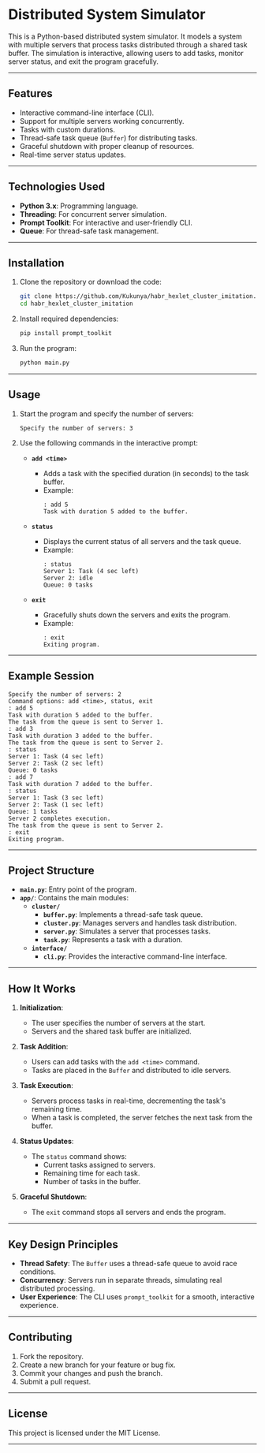 
# **Distributed System Simulator**

This is a Python-based distributed system simulator. It models a system with multiple servers that process tasks distributed through a shared task buffer. The simulation is interactive, allowing users to add tasks, monitor server status, and exit the program gracefully.

---

## **Features**

- Interactive command-line interface (CLI).
- Support for multiple servers working concurrently.
- Tasks with custom durations.
- Thread-safe task queue (`Buffer`) for distributing tasks.
- Graceful shutdown with proper cleanup of resources.
- Real-time server status updates.

---

## **Technologies Used**

- **Python 3.x**: Programming language.
- **Threading**: For concurrent server simulation.
- **Prompt Toolkit**: For interactive and user-friendly CLI.
- **Queue**: For thread-safe task management.

---

## **Installation**

1. Clone the repository or download the code:
   ```bash
   git clone https://github.com/Kukunya/habr_hexlet_cluster_imitation.git
   cd habr_hexlet_cluster_imitation
   ```

2. Install required dependencies:
   ```bash
   pip install prompt_toolkit
   ```

3. Run the program:
   ```bash
   python main.py
   ```

---

## **Usage**

1. Start the program and specify the number of servers:
   ```plaintext
   Specify the number of servers: 3
   ```

2. Use the following commands in the interactive prompt:

   - **`add <time>`**
     - Adds a task with the specified duration (in seconds) to the task buffer.
     - Example:
       ```plaintext
       : add 5
       Task with duration 5 added to the buffer.
       ```

   - **`status`**
     - Displays the current status of all servers and the task queue.
     - Example:
       ```plaintext
       : status
       Server 1: Task (4 sec left)
       Server 2: idle
       Queue: 0 tasks
       ```

   - **`exit`**
     - Gracefully shuts down the servers and exits the program.
     - Example:
       ```plaintext
       : exit
       Exiting program.
       ```

---

## **Example Session**

```plaintext
Specify the number of servers: 2
Command options: add <time>, status, exit
: add 5
Task with duration 5 added to the buffer.
The task from the queue is sent to Server 1.
: add 3
Task with duration 3 added to the buffer.
The task from the queue is sent to Server 2.
: status
Server 1: Task (4 sec left)
Server 2: Task (2 sec left)
Queue: 0 tasks
: add 7
Task with duration 7 added to the buffer.
: status
Server 1: Task (3 sec left)
Server 2: Task (1 sec left)
Queue: 1 tasks
Server 2 completes execution.
The task from the queue is sent to Server 2.
: exit
Exiting program.
```

---

## **Project Structure**

- **`main.py`**: Entry point of the program.
- **`app/`**: Contains the main modules:
  - **`cluster/`**
    - **`buffer.py`**: Implements a thread-safe task queue.
    - **`cluster.py`**: Manages servers and handles task distribution.
    - **`server.py`**: Simulates a server that processes tasks.
    - **`task.py`**: Represents a task with a duration.
  - **`interface/`**
    - **`cli.py`**: Provides the interactive command-line interface.

---

## **How It Works**

1. **Initialization**:
   - The user specifies the number of servers at the start.
   - Servers and the shared task buffer are initialized.

2. **Task Addition**:
   - Users can add tasks with the `add <time>` command.
   - Tasks are placed in the `Buffer` and distributed to idle servers.

3. **Task Execution**:
   - Servers process tasks in real-time, decrementing the task's remaining time.
   - When a task is completed, the server fetches the next task from the buffer.

4. **Status Updates**:
   - The `status` command shows:
     - Current tasks assigned to servers.
     - Remaining time for each task.
     - Number of tasks in the buffer.

5. **Graceful Shutdown**:
   - The `exit` command stops all servers and ends the program.

---

## **Key Design Principles**

- **Thread Safety**: The `Buffer` uses a thread-safe queue to avoid race conditions.
- **Concurrency**: Servers run in separate threads, simulating real distributed processing.
- **User Experience**: The CLI uses `prompt_toolkit` for a smooth, interactive experience.

---

## **Contributing**

1. Fork the repository.
2. Create a new branch for your feature or bug fix.
3. Commit your changes and push the branch.
4. Submit a pull request.

---

## **License**

This project is licensed under the MIT License.

---
